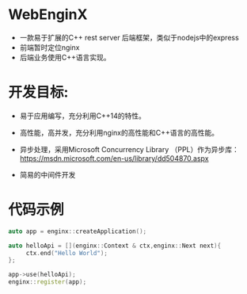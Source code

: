 # WebEnginX

 * 一款易于扩展的C++ rest server 后端框架，类似于nodejs中的express
 * 前端暂时定位nginx
 * 后端业务使用C++语言实现。

# 开发目标:

 * 易于应用编写，充分利用C++14的特性。
 * 高性能，高并发，充分利用nginx的高性能和C++语言的高性能。
 * 异步处理，采用Microsoft Concurrency Library （PPL）作为异步库：https://msdn.microsoft.com/en-us/library/dd504870.aspx

 * 简易的中间件开发

# 代码示例
```cpp
auto app = enginx::createApplication();

auto helloApi = [](enginx::Context & ctx,enginx::Next next){
     ctx.end("Hello World");
};

app->use(helloApi);
enginx::register(app);
```
